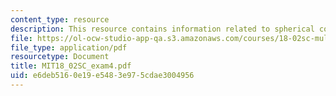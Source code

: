 ```yaml
---
content_type: resource
description: This resource contains information related to spherical coordinates.
file: https://ol-ocw-studio-app-qa.s3.amazonaws.com/courses/18-02sc-multivariable-calculus-fall-2010/e6deb5160e19e5483e975cdae3004956_MIT18_02SC_exam4.pdf
file_type: application/pdf
resourcetype: Document
title: MIT18_02SC_exam4.pdf
uid: e6deb516-0e19-e548-3e97-5cdae3004956
---
```

